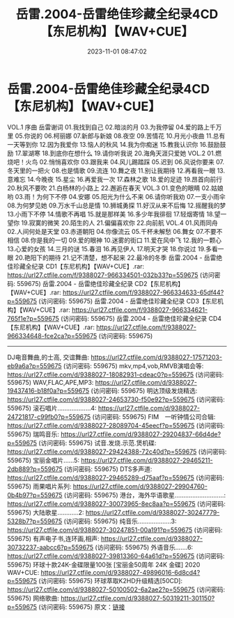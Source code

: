 ﻿---
title: 岳雷.2004-岳雷绝佳珍藏全纪录4CD【东尼机构】【WAV+CUE】
date: 2023-11-01 08:47:02
categories: WAV车载音乐、镜像
tags: 华语中文
---
# 岳雷.2004-岳雷绝佳珍藏全纪录4CD【东尼机构】【WAV+CUE】

VOL.1
序曲
岳雷谢词
01.我找到自己
02.暗淡的月
03.为我停留
04.爱的路上千万里
05.你说的
06.柯丽娜
07.新郎与新娘
08.夜空
09.苦情花
10.月光小夜曲
11.总有一天等到你
12.因为我爱你
13.恼人的秋风
14.我为你痴迷
15.教我认识你
16.鼓励鼓励
17.翠湖寒
18.到底你在想什么
19.请你听我说
20.海角天涯只爱她
VOL.2
01.燃烧吧！火鸟
02.悄悄喜欢你
03.跟我来
04.风儿踢踏踩
05.迟到
06.风说你要来
07.冬天里的一把火
08.也是情歌
09.流连
10.舞之夜
11.别让我期待
12.再看我一眼
13.意难忘
14.今晚夜
15.星尘
16.再爱我一次
17.森林之歌
18.爱的足迹
19.昂首向前行
20.秋风不要吹
21.白杨林的小路上
22.邂逅在春天
VOL.3
01.变色的眼睛
02.姑娘哟
03.雨！为何下不停
04.安娜
05.阳光为什么不来
06.请你听我劝
07.一支小雨伞
08.为何梦见她
09.万水千山总是情
10.狮城勇探
11.好汉从来不后悔
12.摇醒我的梦
13.小雨下不停
14.情歌不再唱
15.就是那样美
16.多少年我徘徊
17.轻烟寄情
18.望一望你
19.寂寞的微笑
20.陌生的人
21.偏偏喜欢你
22.向前航
VOL.4
01.风雨同舟
02.人间何处是天堂
03.赤道朝阳
04.你像流云
05.千杯未解愁
06.舞女
07.不要不相信
08.你是我的一切
09.爱的眼神
10.迷雾的街口
11.爱在风中飞
12.我的一颗心
13.心爱的女孩
14.三月的谜
15.春泪
16.再见伊人
17.明天才哭
18.你说过
19.多看一眼
20.艳阳下的期待
21.记不清楚，想不起来
22.最冷的冬季
岳雷.2004 - 岳雷绝佳珍藏全纪录 CD1【东尼机构】【WAV+CUE】.rar: https://url27.ctfile.com/f/9388027-966334501-032b33?p=559675
(访问密码: 559675)
岳雷.2004 - 岳雷绝佳珍藏全纪录 CD2【东尼机构】【WAV+CUE】.rar: https://url27.ctfile.com/f/9388027-966334633-65df44?p=559675
(访问密码: 559675)
岳雷.2004 - 岳雷绝佳珍藏全纪录 CD3【东尼机构】【WAV+CUE】.rar: https://url27.ctfile.com/f/9388027-966334621-765f1e?p=559675
(访问密码: 559675)
岳雷.2004 - 岳雷绝佳珍藏全纪录 CD4【东尼机构】【WAV+CUE】.rar: https://url27.ctfile.com/f/9388027-966334648-fce2ca?p=559675
(访问密码: 559675)
********************************************************************************************************************
DJ电音舞曲,的士高, 交谊舞曲: https://url27.ctfile.com/d/9388027-17571203-eb9a6a?p=559675
(访问密码: 559675)
mkv,mp4,vob,RMVB演唱会等: https://url27.ctfile.com/d/9388027-18082931-cdeac0?p=559675
(访问密码: 559675)
WAV,FLAC,APE,MP3: https://url27.ctfile.com/d/9388027-19437416-b18f0a?p=559675
(访问密码: 559675)
明达顶级发烧精选: https://url27.ctfile.com/d/9388027-24653730-f50e92?p=559675
(访问密码: 559675)
滚石唱片...................4: https://url27.ctfile.com/d/9388027-24721817-c99fb0?p=559675
(访问密码: 559675)
FIM　一听钟情公司合辑: https://url27.ctfile.com/d/9388027-28089704-45eecf?p=559675
(访问密码: 559675)
瑞鸣音乐: https://url27.ctfile.com/d/9388027-29204837-66d4de?p=559675
(访问密码: 559675)
试音.发烧.示范.煲机碟: https://url27.ctfile.com/d/9388027-29424388-72c40d?p=559675
(访问密码: 559675)
宝丽金唱片......5: https://url27.ctfile.com/d/9388027-29465211-2db889?p=559675
(访问密码: 559675)
DTS多声道: https://url27.ctfile.com/d/9388027-29465289-d75aaf?p=559675
(访问密码: 559675)
雨果唱片系列: https://url27.ctfile.com/d/9388027-29904760-0b4b97?p=559675
(访问密码: 559675)
港台，海外华语歌星............................: https://url27.ctfile.com/d/9388027-30073965-8ec8aa?p=559675
(访问密码: 559675)
大陆歌星............2: https://url27.ctfile.com/d/9388027-30247779-5328b7?p=559675
(访问密码: 559675)
纯音乐...................3: https://url27.ctfile.com/d/9388027-30247851-00a191?p=559675
(访问密码: 559675)
有声电子书,连环画,相声: https://url27.ctfile.com/d/9388027-30732237-aabcc6?p=559675
(访问密码: 559675)
外语音乐.......6: https://url27.ctfile.com/d/9388027-39813360-64a61d?p=559675
(访问密码: 559675)
环球十款24K-金碟限量100张 [宝丽金50周年 24K 金碟] 2020 WAV+CUE: https://url27.ctfile.com/d/9388027-49896016-6d8cd4?p=559675
(访问密码: 559675)
环球萃取K2HD升级精选[50CD]: https://url27.ctfile.com/d/9388027-50100502-6a2ae2?p=559675
(访问密码: 559675)
网络歌曲: https://url27.ctfile.com/d/9388027-50319211-301150?p=559675
(访问密码: 559675)
原文：[链接](https://blog.sina.com.cn/s/blog_1647c7e76010313p6.html)